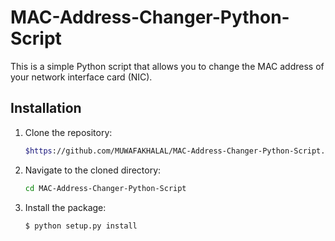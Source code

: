 # MAC-Address-Changer-Python-Script
This is a simple Python script that allows you to change the MAC address of your network interface card (NIC).


## Installation

1. Clone the repository:
    ```bash
    $https://github.com/MUWAFAKHALAL/MAC-Address-Changer-Python-Script.git
    ```
2. Navigate to the cloned directory:
   ```bash
   cd MAC-Address-Changer-Python-Script
   ```
2. Install the package:
    ```bash
    $ python setup.py install
    ```
